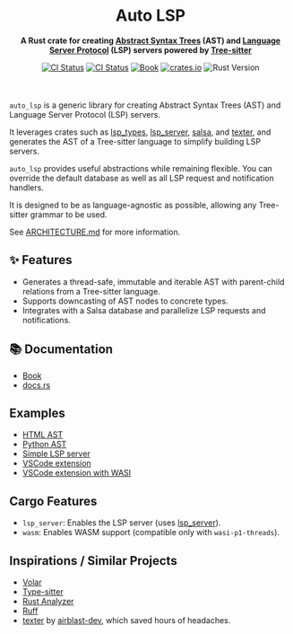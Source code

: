 <div align="center" style="margin-bottom: 50px">
  <h1>Auto LSP</h1>
  <p>
    <strong>A Rust crate for creating <a href="https://en.wikipedia.org/wiki/Abstract_syntax_tree">Abstract Syntax Trees</a> (AST)
    and <a href="https://microsoft.github.io/language-server-protocol/">Language Server Protocol</a> (LSP) servers powered by <a href="https://tree-sitter.github.io/tree-sitter/">Tree-sitter</a></strong>
  </p>

  [![CI Status](https://github.com/adclz/auto-lsp/actions/workflows/ast-gen-native.yml/badge.svg)](https://github.com/adclz/auto-lsp/actions/workflows/ast-gen-native.yml)
  [![CI Status](https://github.com/adclz/auto-lsp/actions/workflows/lsp-server-native.yml/badge.svg)](https://github.com/adclz/auto-lsp/actions/workflows/lsp-server-native.yml)
  [![Book](https://img.shields.io/badge/📚-book-blue)](https://adclz.github.io/auto-lsp/)
  [![crates.io](https://img.shields.io/crates/v/auto-lsp)](https://crates.io/crates/auto-lsp)
  ![Rust Version](https://img.shields.io/badge/rustc-1.83.0%2B-orange)
</div>

`auto_lsp` is a generic library for creating Abstract Syntax Trees (AST) and Language Server Protocol (LSP) servers.

It leverages crates such as [lsp_types](https://docs.rs/lsp-types/0.97/lsp_types/), [lsp_server](https://docs.rs/lsp-server/latest/lsp_server/), [salsa](https://docs.rs/salsa/latest/salsa/), and [texter](https://docs.rs/texter/latest/texter/), and generates the AST of a Tree-sitter language to simplify building LSP servers.

`auto_lsp` provides useful abstractions while remaining flexible. You can override the default database as well as all LSP request and notification handlers.

It is designed to be as language-agnostic as possible, allowing any Tree-sitter grammar to be used.

See [ARCHITECTURE.md](ARCHITECTURE.md) for more information.

## ✨ Features

- Generates a thread-safe, immutable and iterable AST with parent-child relations from a Tree-sitter language.
- Supports downcasting of AST nodes to concrete types.
- Integrates with a Salsa database and parallelize LSP requests and notifications.

## 📚 Documentation

- [Book](https://adclz.github.io/auto-lsp/)
- [docs.rs](https://docs.rs/auto-lsp)

## Examples

- [HTML AST](https://github.com/adclz/auto-lsp/tree/main/examples/ast-html)
- [Python AST](https://github.com/adclz/auto-lsp/tree/main/examples/ast-python)
- [Simple LSP server](https://github.com/adclz/auto-lsp/tree/main/examples/native)
- [VSCode extension](https://github.com/adclz/auto-lsp/tree/main/examples/vscode-native)
- [VSCode extension with WASI](https://github.com/adclz/auto-lsp/tree/main/examples/vscode-wasi)

## Cargo Features

- `lsp_server`: Enables the LSP server (uses [lsp_server](https://docs.rs/lsp-server/latest/lsp_server/)).
- `wasm`: Enables WASM support (compatible only with `wasi-p1-threads`).

## Inspirations / Similar Projects

- [Volar](https://volarjs.dev/)
- [Type-sitter](https://github.com/Jakobeha/type-sitter/)
- [Rust Analyzer](https://github.com/rust-lang/rust-analyzer)
- [Ruff](https://github.com/astral-sh/ruff)
- [texter](https://github.com/airblast-dev/texter) by [airblast-dev](https://github.com/airblast-dev), which saved hours of headaches.
